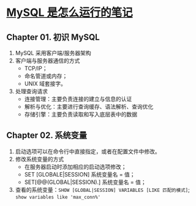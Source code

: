 # [MySQL 是怎么运行的笔记](https://github.com/EruDev/blog/issues/1)

## Chapter 01. 初识 MySQL

1. MySQL 采用客户端/服务器架构
2. 客户端与服务器通信的方式
    - TCP/IP；
    - 命名管道或内存；
    - UNIX 域套接字。
3. 处理查询请求
    - 连接管理：主要负责连接的建立与信息的认证
    - 解析与优化：主要进行查询缓存、语法解析、查询优化
    - 存储引擎：主要负责读取和写入底层表中的数据

## Chapter 02. 系统变量

1. 启动选项可以在命令行中直接指定，或者在配置文件中修改。
2. 修改系统变量的方式
    - 在服务器启动时添加相应的启动选项修改；
    - SET [GLOBALE|SESSION] 系统变量名 = 值；
    - SET[@@(GLOBAL|SESSION).] 系统变量名 = 值；
3. 查看的系统变量：`SHOW [GLOBAL|SESSION] VARIABLES [LIKE 匹配的模式]`;  `show variables like 'max_conn%'`